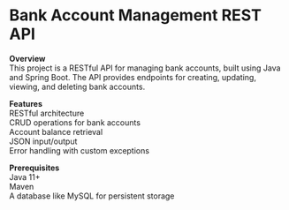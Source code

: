 # Bank Account Management REST API
<b>Overview</b><br>
This project is a RESTful API for managing bank accounts, built using Java and Spring Boot. The API provides endpoints for creating, updating, viewing, and deleting bank accounts.</br>

<b>Features</b><br>
RESTful architecture<br>
CRUD operations for bank accounts<br>
Account balance retrieval<br>
JSON input/output<br>
Error handling with custom exceptions<br>


<b>Prerequisites</b><br>
Java 11+<br>
Maven<br>
A database like MySQL for persistent storage<br>
